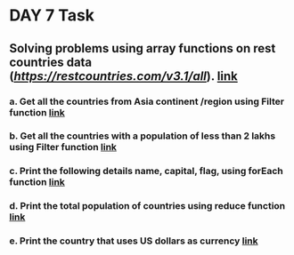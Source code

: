 # DAY 7 Task
## Solving problems using array functions on rest countries data (***https://restcountries.com/v3.1/all***). [link](httpsrestcountries.comv3.1all.json)
### a. Get all the countries from Asia continent /region using Filter function [link]()
### b. Get all the countries with a population of less than 2 lakhs using Filter function [link]()
### c. Print the following details name, capital, flag, using forEach function [link]()
### d. Print the total population of countries using reduce function [link]()
### e. Print the country that uses US dollars as currency [link]()


